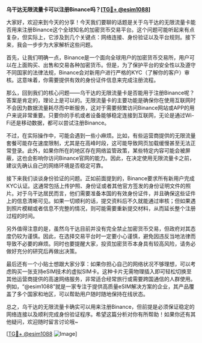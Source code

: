 **乌干达无限流量卡可以注册Binance吗？[[TG💪+ @esim1088](https://t.me/s/esim1088)]**

大家好，欢迎来到今天的分享！今天我们要聊的话题是关于乌干达的无限流量卡能否用来注册Binance这个全球知名的加密货币交易平台。这个问题可能听起来有点复杂，但实际上，它涉及到几个关键点：网络连接、身份验证以及平台规则。接下来，我会一步步为大家解析这些问题。

首先，让我们明确一点，Binance是一个面向全球用户的加密货币交易所，用户可以在上面购买、出售和交易各种加密货币。但是，为了保护平台的安全性以及遵守不同国家的法律法规，Binance会对新用户进行严格的KYC（了解你的客户）审核。这意味着，你需要提供有效的身份证件信息来完成注册流程。

那么，回到我们的核心问题——乌干达的无限流量卡是否能用于注册Binance呢？答案是肯定的，理论上是可以的。无限流量卡的主要功能是确保你在使用互联网时不会因为数据流量耗尽而中断服务，这对于需要频繁访问Binance网站或APP的用户来说非常重要。只要你的手机或者设备能够稳定连接到互联网，无论是通过Wi-Fi还是移动数据，都可以尝试注册Binance。

不过，在实际操作中，可能会遇到一些小麻烦。比如，有些运营商提供的无限流量套餐可能存在速度限制，尤其是在高峰时段，这可能导致网页加载缓慢甚至无法正常登录。此外，如果你所在的地区存在网络监管政策，某些特定内容可能会被屏蔽，这也会影响你访问Binance官网的能力。因此，在决定使用无限流量卡之前，建议先确认自己的网络环境是否稳定可靠。

接下来我们谈谈身份验证的问题。正如前面提到的，Binance要求所有新用户完成KYC认证。这通常包括上传护照、身份证或者其他官方签发的身份证明文件的照片。对于乌干达居民而言，他们需要准备本国的有效身份证件，并且确保这些证件上的信息清晰可见。如果一切顺利的话，提交资料后不久就能通过审核；但如果遇到照片模糊或者信息不完整的情况，则可能需要重新提交材料，从而延长整个注册过程的时间。

另外值得注意的是，虽然乌干达目前并没有完全禁止加密货币交易，但政府对其态度仍较为谨慎。因此，在选择交易平台时一定要小心谨慎，避免因违反当地法律而导致不必要的麻烦。同时也要提醒大家，投资加密货币本身具有较高风险，请务必做好充分的研究后再做出决策。

最后还有一个小贴士想跟大家分享：如果你担心自己的网络状况不够理想，可以考虑购买一张支持eSIM技术的虚拟SIM卡。这种卡片无需物理插入即可轻松切换至其他运营商提供的高速网络服务，非常适合经常旅行或需要跨国通信的人群使用。例如，“@esim1088”就是一家专注于提供高质量eSIM解决方案的企业，其产品覆盖了多个国家和地区，可以帮助用户随时随地保持在线状态。

总之，乌干达的无限流量卡确实可以用来注册Binance，但前提是必须保证稳定的网络连接以及顺利完成身份验证程序。希望这篇分析对你有所帮助！如果你还有其他疑问，欢迎随时留言讨论哦~

[[TG💪+ @esim1088](https://t.me/s/esim1088) ![Image](https://i.postimg.cc/4NQfJmqS/Snipaste-2025-05-13-00-14-12.png)]